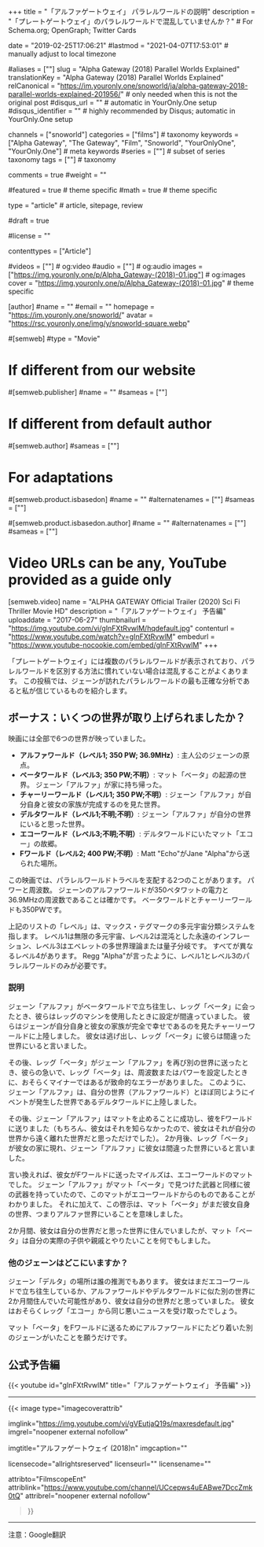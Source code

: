 +++
title = "「アルファゲートウェイ」 パラレルワールドの説明"
description = "「プレートゲートウェイ」のパラレルワールドで混乱していませんか？"	# For Schema.org; OpenGraph; Twitter Cards

date = "2019-02-25T17:06:21"
#lastmod = "2021-04-07T17:53:01"                 # manually adjust to local timezone

#aliases = [""]
slug = "Alpha Gateway (2018) Parallel Worlds Explained"
translationKey = "Alpha Gateway (2018) Parallel Worlds Explained"
relCanonical = "https://im.youronly.one/snoworld/ja/alpha-gateway-2018-parallel-worlds-explained-201956/"                            # only needed when this is not the original post
#disqus_url = ""                                                    # automatic in YourOnly.One setup
#disqus_identifier = ""                                             # highly recommended by Disqus; automatic in YourOnly.One setup

channels = ["snoworld"]
categories = ["films"]														# taxonomy
keywords = ["Alpha Gateway", "The Gateway", "Film", "Snoworld", "YourOnlyOne", "YourOnly.One"]															# meta keywords
#series = [""]																# subset of series taxonomy
tags = [""]																	# taxonomy

comments = true
#weight = ""

#featured = true															# theme specific
#math = true																	# theme specific

type = "article"                                                           # article, sitepage, review

#draft = true

#license = ""

contenttypes = ["Article"]

#videos = [""]																# og:video
#audio = [""]																# og:audio
images = ["https://img.youronly.one/p/Alpha_Gateway-(2018)-01.jpg"]    # og:images
cover = "https://img.youronly.one/p/Alpha_Gateway-(2018)-01.jpg"       # theme specific

[author]
#name = ""
#email = ""
homepage = "https://im.youronly.one/snoworld/"
avatar = "https://rsc.youronly.one/img/y/snoworld-square.webp"

#[semweb]
#type = "Movie"

# If different from our website
#[semweb.publisher]
#name = ""
#sameas = [""]

# If different from default author
#[semweb.author]
#sameas = [""]

# For adaptations
#[semweb.product.isbasedon]
#name = ""
#alternatenames = [""]
#sameas = [""]

#[semweb.product.isbasedon.author]
#name = ""
#alternatenames = [""]
#sameas = [""]

# Video URLs can be any, YouTube provided as a guide only
[semweb.video]
name = "ALPHA GATEWAY Official Trailer (2020) Sci Fi Thriller Movie HD"
description = "「アルファゲートウェイ」 予告編"
uploaddate = "2017-06-27"
thumbnailurl = "https://img.youtube.com/vi/gInFXtRvwlM/hqdefault.jpg"
contenturl = "https://www.youtube.com/watch?v=gInFXtRvwlM"
embedurl = "https://www.youtube-nocookie.com/embed/gInFXtRvwlM"
+++

「プレートゲートウェイ」には複数のパラレルワールドが表示されており、パラレルワールドを区別する方法に慣れていない場合は混乱することがよくあります。 この投稿では、ジェーンが訪れたパラレルワールドの最も正確な分析であると私が信じているものを紹介します。

<!--more-->

## ボーナス：いくつの世界が取り上げられましたか？
映画には全部で6つの世界が映っていました。

* **アルファワールド（レベル1; 350 PW; 36.9MHz）**: 主人公のジェーンの原点。
* **ベータワールド（レベル3; 350 PW;不明）**: マット「ベータ」の起源の世界。 ジェーン「アルファ」が家に持ち帰った。
* **チャーリーワールド（レベル1; 350 PW;不明）**: ジェーン「アルファ」が自分自身と彼女の家族が完成するのを見た世界。
* **デルタワールド（レベル1;不明;不明）**: ジェーン「アルファ」が自分の世界にいると思った世界。
* **エコーワールド（レベル3;不明;不明）**: デルタワールドにいたマット「エコー」の故郷。
* **Fワールド（レベル2; 400 PW;不明）**: Matt "Echo"がJane "Alpha"から送られた場所。

この映画では、パラレルワールドトラベルを支配する2つのことがあります。 パワーと周波数。 ジェーンのアルファワールドが350ペタワットの電力と36.9MHzの周波数であることは確かです。 ベータワールドとチャーリーワールドも350PWです。

上記のリストの「レベル」は、マックス・テグマークの多元宇宙分類システムを指します。 レベル1は無限の多元宇宙、レベル2は混沌とした永遠のインフレーション、レベル3はエベレットの多世界理論または量子分岐です。 すべてが異なるレベル4があります。 Regg "Alpha"が言ったように、レベル1とレベル3のパラレルワールドのみが必要です。

### 説明
ジェーン「アルファ」がベータワールドで立ち往生し、レッグ「ベータ」に会ったとき、彼らはレッグのマシンを使用したときに設定が間違っていました。 彼らはジェーンが自分自身と彼女の家族が完全で幸せであるのを見たチャーリーワールドに上陸しました。 彼女は逃げ出し、レッグ「ベータ」に彼らは間違った世界にいると言いました。

その後、レッグ「ベータ」がジェーン「アルファ」を再び別の世界に送ったとき、彼らの急いで、レッグ「ベータ」は、周波数またはパワーを設定したときに、おそらくマイナーではあるが致命的なエラーがありました。 このように、ジェーン「アルファ」は、自分の世界（アルファワールド）とほぼ同じようにイベントが発生した世界であるデルタワールドに上陸しました。

その後、ジェーン「アルファ」はマットを止めることに成功し、彼をFワールドに送りました（もちろん、彼女はそれを知らなかったので、彼女はそれが自分の世界から遠く離れた世界だと思っただけでした）。 2か月後、レッグ「ベータ」が彼女の家に現れ、ジェーン「アルファ」に彼女は間違った世界にいると言いました。

言い換えれば、彼女がFワールドに送ったマイルズは、エコーワールドのマットでした。 ジェーン「アルファ」がマット「ベータ」で見つけた武器と同様に彼の武器を持っていたので、このマットがエコーワールドからのものであることがわかりました。 それに加えて、この啓示は、マット「ベータ」がまだ彼女自身の世界、つまりアルファ世界にいることを意味しました。

2か月間、彼女は自分の世界だと思った世界に住んでいましたが、マット「ベータ」は自分の実際の子供や親戚とやりたいことを何でもしました。

### 他のジェーンはどこにいますか？
ジェーン「デルタ」の場所は誰の推測でもあります。 彼女はまだエコーワールドで立ち往生しているか、アルファワールドやデルタワールドに似た別の世界に2か月間住んでいた可能性があり、彼女は自分の世界だと思っていました。 彼女はおそらくレッグ「エコー」から同じ悪いニュースを受け取ったでしょう。

マット「ベータ」をFワールドに送るためにアルファワールドにたどり着いた別のジェーンがいたことを願うだけです。

## 公式予告編
{{< youtube id="gInFXtRvwlM" title="「アルファゲートウェイ」 予告編" >}}

-------

{{< image
  type="imagecoverattrib"

  imglink="https://img.youtube.com/vi/gVEutjaQ19s/maxresdefault.jpg"
  imgrel="noopener external nofollow"

  imgtitle="アルファゲートウェイ (2018)n"
  imgcaption=""

  licensecode="allrightsreserved"
  licenseurl=""
  licensename=""

  attribto="FilmscopeEnt"
  attriblink="https://www.youtube.com/channel/UCcepws4uEABwe7DccZmk0tQ"
  attribrel="noopener external nofollow"
>}}

-------

注意：Google翻訳
